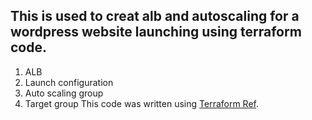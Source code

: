 ## This is used to creat alb and autoscaling for a wordpress website launching using terraform code.

 1. ALB
 2. Launch configuration
 3. Auto scaling group
 4. Target group
This code was written using [Terraform Ref](https://www.terraform.io).
